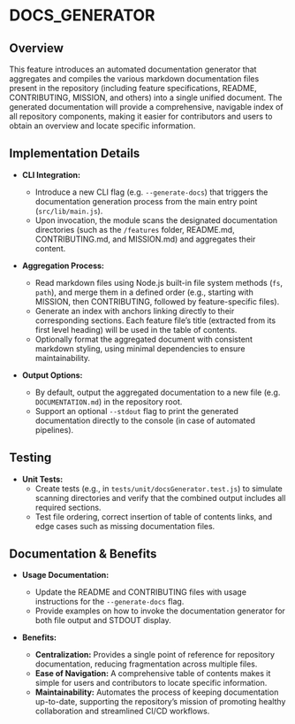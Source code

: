 # DOCS_GENERATOR

## Overview
This feature introduces an automated documentation generator that aggregates and compiles the various markdown documentation files present in the repository (including feature specifications, README, CONTRIBUTING, MISSION, and others) into a single unified document. The generated documentation will provide a comprehensive, navigable index of all repository components, making it easier for contributors and users to obtain an overview and locate specific information.

## Implementation Details
- **CLI Integration:**
  - Introduce a new CLI flag (e.g. `--generate-docs`) that triggers the documentation generation process from the main entry point (`src/lib/main.js`).
  - Upon invocation, the module scans the designated documentation directories (such as the `/features` folder, README.md, CONTRIBUTING.md, and MISSION.md) and aggregates their content.

- **Aggregation Process:**
  - Read markdown files using Node.js built-in file system methods (`fs`, `path`), and merge them in a defined order (e.g., starting with MISSION, then CONTRIBUTING, followed by feature-specific files).
  - Generate an index with anchors linking directly to their corresponding sections. Each feature file’s title (extracted from its first level heading) will be used in the table of contents.
  - Optionally format the aggregated document with consistent markdown styling, using minimal dependencies to ensure maintainability.

- **Output Options:**
  - By default, output the aggregated documentation to a new file (e.g. `DOCUMENTATION.md`) in the repository root.
  - Support an optional `--stdout` flag to print the generated documentation directly to the console (in case of automated pipelines).

## Testing
- **Unit Tests:**
  - Create tests (e.g., in `tests/unit/docsGenerator.test.js`) to simulate scanning directories and verify that the combined output includes all required sections.
  - Test file ordering, correct insertion of table of contents links, and edge cases such as missing documentation files.

## Documentation & Benefits
- **Usage Documentation:**
  - Update the README and CONTRIBUTING files with usage instructions for the `--generate-docs` flag.
  - Provide examples on how to invoke the documentation generator for both file output and STDOUT display.

- **Benefits:**
  - **Centralization:** Provides a single point of reference for repository documentation, reducing fragmentation across multiple files.
  - **Ease of Navigation:** A comprehensive table of contents makes it simple for users and contributors to locate specific information.
  - **Maintainability:** Automates the process of keeping documentation up-to-date, supporting the repository’s mission of promoting healthy collaboration and streamlined CI/CD workflows.
